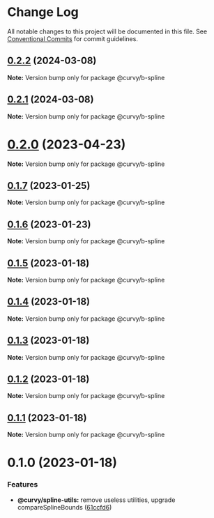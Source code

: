 # Change Log

All notable changes to this project will be documented in this file.
See [Conventional Commits](https://conventionalcommits.org) for commit guidelines.

## [0.2.2](https://github.com/tkofh/curvy/compare/@curvy/b-spline@0.2.1...@curvy/b-spline@0.2.2) (2024-03-08)

**Note:** Version bump only for package @curvy/b-spline





## [0.2.1](https://github.com/tkofh/curvy/compare/@curvy/b-spline@0.2.0...@curvy/b-spline@0.2.1) (2024-03-08)

**Note:** Version bump only for package @curvy/b-spline





# [0.2.0](https://github.com/tkofh/curvy/compare/@curvy/b-spline@0.1.7...@curvy/b-spline@0.2.0) (2023-04-23)

**Note:** Version bump only for package @curvy/b-spline

## [0.1.7](https://github.com/tkofh/curvy/compare/@curvy/b-spline@0.1.6...@curvy/b-spline@0.1.7) (2023-01-25)

**Note:** Version bump only for package @curvy/b-spline

## [0.1.6](https://github.com/tkofh/curvy/compare/@curvy/b-spline@0.1.5...@curvy/b-spline@0.1.6) (2023-01-23)

**Note:** Version bump only for package @curvy/b-spline

## [0.1.5](https://github.com/tkofh/curvy/compare/@curvy/b-spline@0.1.4...@curvy/b-spline@0.1.5) (2023-01-18)

**Note:** Version bump only for package @curvy/b-spline

## [0.1.4](https://github.com/tkofh/curvy/compare/@curvy/b-spline@0.1.3...@curvy/b-spline@0.1.4) (2023-01-18)

**Note:** Version bump only for package @curvy/b-spline

## [0.1.3](https://github.com/tkofh/curvy/compare/@curvy/b-spline@0.1.2...@curvy/b-spline@0.1.3) (2023-01-18)

**Note:** Version bump only for package @curvy/b-spline

## [0.1.2](https://github.com/tkofh/curvy/compare/@curvy/b-spline@0.1.1...@curvy/b-spline@0.1.2) (2023-01-18)

**Note:** Version bump only for package @curvy/b-spline

## [0.1.1](https://github.com/tkofh/curvy/compare/@curvy/b-spline@0.1.0...@curvy/b-spline@0.1.1) (2023-01-18)

**Note:** Version bump only for package @curvy/b-spline

# 0.1.0 (2023-01-18)

### Features

- **@curvy/spline-utils:** remove useless utilities, upgrade compareSplineBounds ([61ccfd6](https://github.com/tkofh/curvy/commit/61ccfd6f143ca3de1f6aa4c09c15256427dab257))
